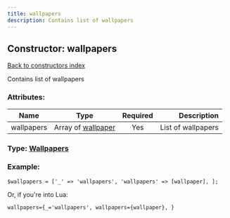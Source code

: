 ```yaml
---
title: wallpapers
description: Contains list of wallpapers
---
```

## Constructor: wallpapers  
[Back to constructors index](index.md)



Contains list of wallpapers

### Attributes:

| Name     |    Type       | Required | Description |
|----------|:-------------:|:--------:|------------:|
|wallpapers|Array of [wallpaper](../constructors/wallpaper.md) | Yes|List of wallpapers|



### Type: [Wallpapers](../types/Wallpapers.md)


### Example:

```
$wallpapers = ['_' => 'wallpapers', 'wallpapers' => [wallpaper], ];
```  

Or, if you're into Lua:  


```
wallpapers={_='wallpapers', wallpapers={wallpaper}, }

```


